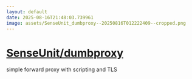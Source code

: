 ```yaml
---
layout: default
date: 2025-08-16T21:48:03.739961
image: assets/SenseUnit_dumbproxy--20250816T012222409--cropped.png
---
```


# [SenseUnit/dumbproxy](https://github.com/SenseUnit/dumbproxy)

simple forward proxy with scripting and TLS
